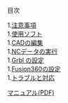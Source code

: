 目次

1.[注意事項](/Wiki/翼班/NC(自作)/使い方/注意事項.md)  
1.[使用ソフト](/Wiki/翼班/NC(自作)/使い方/使用ソフト.md)  
1.[CADの編集](/Wiki/翼班/NC(自作)/使い方/CADの編集.md)  
1.[NCデータの実行](/Wiki/翼班/NC(自作)/使い方/NCデータの実行.md)  
1.[Grbl の設定](/Wiki/翼班/NC(自作)/使い方/Grblの設定.md)  
1.[Fusion360の設定](/Wiki/翼班/NC(自作)/使い方/Fusion360の設定.md)  
1.[トラブルと対応](/Wiki/翼班/NC(自作)/使い方/トラブルと対応.md)  

[マニュアル(PDF)](/posts/8) 
